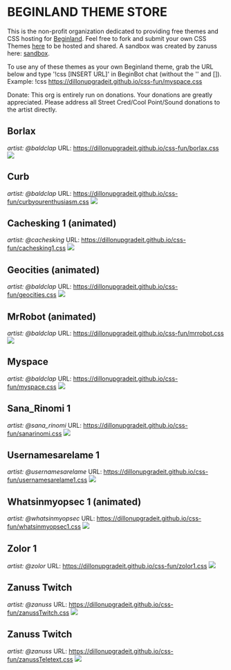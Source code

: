 # BEGINLAND THEME STORE

This is the non-profit organization dedicated to providing free themes and CSS hosting for [Beginland](https://mygeoangelfirespace.city/). Feel free to fork and submit your own CSS Themes [here](https://github.com/dillonupgradeit/css-fun/tree/gh-pages) to be hosted and shared. A sandbox was created by zanuss here: [sandbox](https://codepen.io/Zanuss/pen/dyGoamX).

To use any of these themes as your own Beginland theme, grab the URL below and type '!css [INSERT URL]' in BeginBot chat (without the '' and []). Example: !css https://dillonupgradeit.github.io/css-fun/myspace.css

Donate: This org is entirely run on donations. Your donations are greatly appreciated. Please address all Street Cred/Cool Point/Sound donations to the artist directly. 

## Borlax
*artist: @baldclap*
URL: https://dillonupgradeit.github.io/css-fun/borlax.css
![](images/borlax.jpg)

## Curb
*artist: @baldclap*
URL: https://dillonupgradeit.github.io/css-fun/curbyourenthusiasm.css
![](images/curbyourenthusiasm.jpg)

## Cachesking 1 (animated)
*artist: @cachesking*
URL: https://dillonupgradeit.github.io/css-fun/cachesking1.css
![](images/cachesking1.gif)

## Geocities (animated)
*artist: @baldclap*
URL: https://dillonupgradeit.github.io/css-fun/geocities.css
![](images/geocities.gif)

## MrRobot (animated)
*artist: @baldclap*
URL: https://dillonupgradeit.github.io/css-fun/mrrobot.css
![](images/mrrobot.gif)

## Myspace
*artist: @baldclap*
URL: https://dillonupgradeit.github.io/css-fun/myspace.css
![](images/myspace.jpg)

## Sana_Rinomi 1
*artist: @sana_rinomi*
URL: https://dillonupgradeit.github.io/css-fun/sanarinomi.css
![](images/sanarinomi1.jpg)

## Usernamesarelame 1
*artist: @usernamesarelame*
URL: https://dillonupgradeit.github.io/css-fun/usernamesarelame1.css
![](images/usernamesarelame1.jpg)

## Whatsinmyopsec 1 (animated)
*artist: @whatsinmyopsec*
URL: https://dillonupgradeit.github.io/css-fun/whatsinmyopsec1.css
![](images/whatsinmyopsec1.gif)

## Zolor 1
*artist: @zolor*
URL: https://dillonupgradeit.github.io/css-fun/zolor1.css
![](images/zolor1.jpg)

## Zanuss Twitch
*artist: @zanuss*
URL: https://dillonupgradeit.github.io/css-fun/zanussTwitch.css
![](images/zanussTwitch.png)

## Zanuss Twitch
*artist: @zanuss*
URL: https://dillonupgradeit.github.io/css-fun/zanussTeletext.css
![](images/zanussTeletext.png)